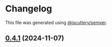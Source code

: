 # Changelog

This file was generated using [@jscutlery/semver](https://github.com/jscutlery/semver).

## [0.4.1](https://github.com/Sitecore-PD/sitecore.cloudsdk.js/compare/events-0.4.0...events-0.4.1) (2024-11-07)
